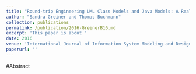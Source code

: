 ```yaml
---
title: "Round-trip Engineering UML Class Models and Java Models: A Real-world Use Case for Bidirectional Transformations with QVT-R"
author: "Sandra Greiner and Thomas Buchmann"
collection: publications
permalink: /publication/2016-GreinerB16.md
excerpt: 'This paper is about '
date: 2016
venue: 'International Journal of Information System Modeling and Design'
paperurl: ''
---
```


#Abstract
